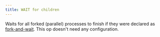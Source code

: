 ```yaml
---
title: WAIT for children
---
```


Waits for all forked (parallel) processes to finish if they were 
declared as [fork-and-wait](rules/forking). This op doesn't need any configuration.


